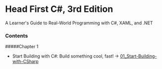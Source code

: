 # Head First C#, 3rd Edition
A Learner's Guide to Real-World Programming with C#, XAML, and .NET 

### Contents

#####Chapter 1 
- Start Building with C#: Build something cool, fast! → [01_Start-Building-with-CSharp](https://github.com/kdchk/booksRead/tree/master/Andrew-Stellman-Head-First-CSharp/01_Start-Building-with-CSharp)
